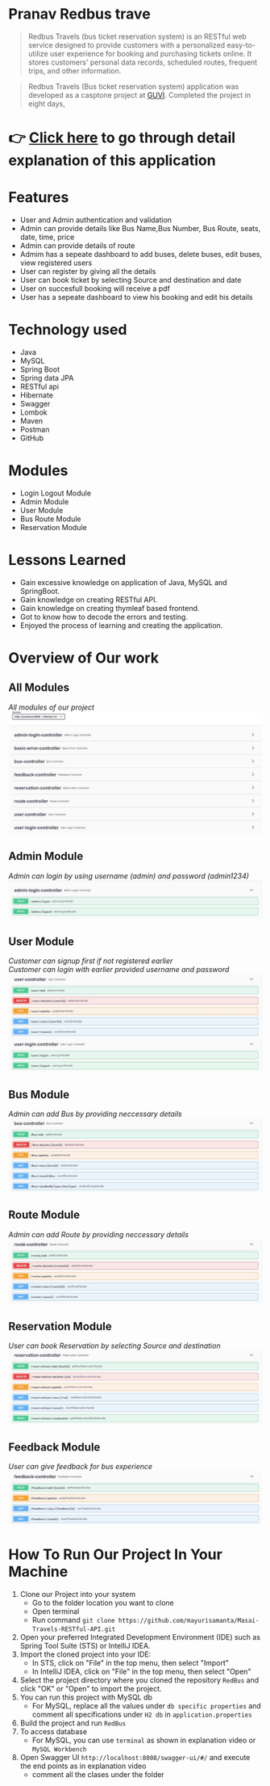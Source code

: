 # Pranav Redbus trave

> Redbus Travels (bus ticket reservation system) is an RESTful web service designed to provide customers with a personalized easy-to-utilize user experience for booking and purchasing tickets online. It stores customers' personal data records, scheduled routes, frequent trips, and other information.

> Redbus Travels (Bus ticket reservation system) application was developed as a casptone project at [GUVI](https://www.guvi.in/). Completed the project in eight days,

# 👉 [Click here](https://drive.google.com/drive/folders/1tQn3oJP_2FBNzV-GOHlN1JWGx-RyNB2f?usp=drive_link) to go through detail explanation of this application

# Features

- User and Admin authentication and validation 
- Admin can provide details like Bus Name,Bus Number, Bus Route, seats, date, time, price
- Admin can provide details of route
- Admim has a sepeate dashboard to add buses, delete buses, edit buses, view registered users 
- User can register by giving all the details
- User can book ticket by selecting Source and destination and date
- User on succesfull booking will receive a pdf
- User has a sepeate dashboard to view his booking and edit his details 

# Technology used 

- Java
- MySQL
- Spring Boot
- Spring data JPA
- RESTful api
- Hibernate
- Swagger
- Lombok
- Maven
- Postman
- GitHub

# Modules

- Login Logout Module
- Admin Module
- User Module
- Bus Route Module
- Reservation Module

# Lessons Learned

- Gain excessive knowledge on application of Java, MySQL and SpringBoot.
- Gain knowledge on creating RESTful API.
- Gain knowledge on creating thymleaf based frontend.
- Got to know how to decode the errors and testing.
- Enjoyed the process of learning and creating the application.

# Overview of Our work


## **All Modules** 
*All modules of our project*
</br>
![Er diagram](https://github.com/mayurisamanta/Masai-Travels-RESTful-API/blob/main/Assets/All_Modules.jpg?raw=true)

## **Admin Module** 
*Admin can login by using username (admin) and password (admin1234)*
</br>
![Admin Module](https://github.com/mayurisamanta/Masai-Travels-RESTful-API/blob/main/Assets/Admin_Module.jpg?raw=true)


## **User Module**
*Customer can signup first if not registered earlier*
</br>
*Customer can login with earlier provided username and password*
</br>
![User Module](https://github.com/mayurisamanta/Masai-Travels-RESTful-API/blob/main/Assets/User_Module.jpg?raw=true)

## **Bus Module** 
*Admin can add Bus by providing neccessary details*
</br>
![Bus Module*](https://github.com/mayurisamanta/Masai-Travels-RESTful-API/blob/main/Assets/Bus_Module.jpg?raw=true)

## **Route Module**
*Admin can add Route by providing neccessary details*
</br>
![Route Module](https://github.com/mayurisamanta/Masai-Travels-RESTful-API/blob/main/Assets/Route_Module.jpg?raw=true)

## **Reservation Module**
*User can book Reservation by selecting Source and destination*
</br>
![Reservation Module](https://github.com/mayurisamanta/Masai-Travels-RESTful-API/blob/main/Assets/Reservation_Module.jpg?raw=true)

## **Feedback Module**
*User can give feedback for bus experience*
</br>
![Feedback Module](https://github.com/mayurisamanta/Masai-Travels-RESTful-API/blob/main/Assets/Feedback_Module.jpg?raw=true)

# How To Run Our Project In Your Machine

1. Clone our Project into your system
    - Go to the folder location you want to clone
    - Open terminal 
    - Run command ``` git clone https://github.com/mayurisamanta/Masai-Travels-RESTful-API.git ```
2. Open your preferred Integrated Development Environment (IDE) such as Spring Tool Suite (STS) or IntelliJ IDEA.
3. Import the cloned project into your IDE:
   - In STS, click on "File" in the top menu, then select "Import"
   - In IntelliJ IDEA, click on "File" in the top menu, then select "Open"
4. Select the project directory where you cloned the repository ```RedBus``` and click "OK" or "Open" to import the project.
5. You can run this project with MySQL db 
    - For MySQL, replace all the values under ```db specific properties``` and comment all specifications under ```H2 db``` in ```application.properties```
6. Build the project and run ```RedBus```
7. To access database
    - For MySQL, you can use ```terminal``` as shown in explanation video or ```MySQL Workbench```
8. Open Swagger UI ```http://localhost:8008/swagger-ui/#/``` and execute the end points as in explanation video
    - comment all the clases under the folder 




